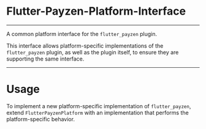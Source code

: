 # Flutter-Payzen-Platform-Interface

---

A common platform interface for the `flutter_payzen` plugin.

This interface allows platform-specific implementations of the `flutter_payzen` plugin, as well as the plugin itself, to ensure they are supporting the same interface.

---

# Usage

To implement a new platform-specific implementation of `flutter_payzen`, extend `FlutterPayzenPlatform` with an implementation that performs the platform-specific behavior.
